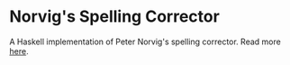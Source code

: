 # Norvig's Spelling Corrector

A Haskell implementation of Peter Norvig's spelling corrector. Read more [here](http://marcosero.com/blog/norvig-haskell-spelling-corrector/).
